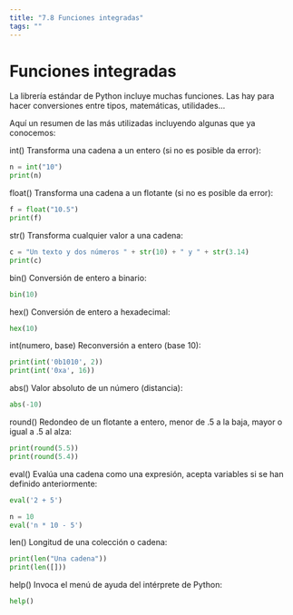 ```yaml
---
title: "7.8 Funciones integradas"
tags: ""
---
```


# Funciones integradas

La librería estándar de Python incluye muchas funciones. Las hay para hacer conversiones entre tipos, matemáticas, utilidades...

Aquí un resumen de las más utilizadas incluyendo algunas que ya conocemos:

int()
Transforma una cadena a un entero (si no es posible da error):

```python
n = int("10")
print(n)
```

float()
Transforma una cadena a un flotante (si no es posible da error):

```python
f = float("10.5")
print(f)
```

str()
Transforma cualquier valor a una cadena:

```python
c = "Un texto y dos números " + str(10) + " y " + str(3.14)
print(c)
```

bin()
Conversión de entero a binario:

```python
bin(10)
```

hex()
Conversión de entero a hexadecimal:

```python
hex(10)
```

int(numero, base)
Reconversión a entero (base 10):

```python
print(int('0b1010', 2))
print(int('0xa', 16))
```

abs()
Valor absoluto de un número (distancia):

```python
abs(-10)
```

round()
Redondeo de un flotante a entero, menor de .5 a la baja, mayor o igual a .5 al alza:

```python
print(round(5.5))
print(round(5.4))
```

eval()
Evalúa una cadena como una expresión, acepta variables si se han definido anteriormente:

```python
eval('2 + 5')
```

```python
n = 10
eval('n * 10 - 5')
```

len()
Longitud de una colección o cadena:

```python
print(len("Una cadena"))
print(len([]))
```

help()
Invoca el menú de ayuda del intérprete de Python:

```python
help()
```
